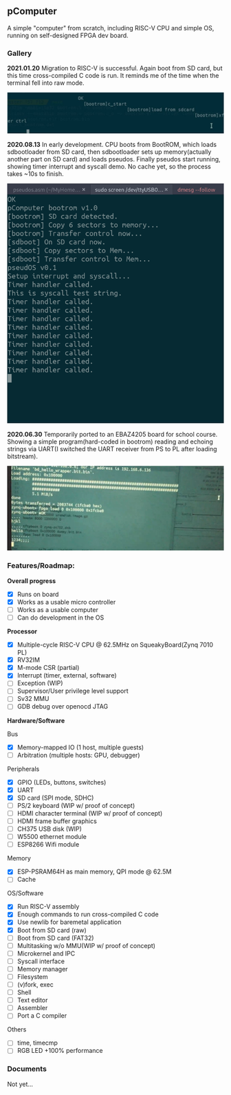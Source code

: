 ## pComputer

A simple "computer" from scratch, including RISC-V CPU and simple OS, running on self-designed FPGA dev board. 

### Gallery

**2021.01.20** Migration to RISC-V is successful. Again boot from SD card, but this time cross-compiled C code is run. It reminds me of the time when the terminal fell into raw mode. 

![](./doc/src/gallery-2021-0120.jpg)

**2020.08.13**  In early development. CPU boots from BootROM, which loads sdbootloader from SD card, then sdbootloader sets up memory(actually another part on SD card) and loads pseudos. Finally pseudos start running, showing timer interrupt and syscall demo. No cache yet, so the process takes ~10s to finish. 

![](doc/src/gallery-2020-0813.png)

**2020.06.30** Temporarily ported to an EBAZ4205 board for school course. Showing a simple program(hard-coded in bootrom) reading and echoing strings via UART(I switched the UART receiver from PS to PL after loading bitstream). 

![](doc/src/gallery-2020-0630.png)

### Features/Roadmap:

**Overall progress**

- [x] Runs on board
- [x] Works as a usable micro controller
- [ ] Works as a usable computer
- [ ] Can do development in the OS

**Processor**

- [x] Multiple-cycle RISC-V CPU @ 62.5MHz on SqueakyBoard(Zynq 7010 PL)
- [x] RV32IM
- [x] M-mode CSR (partial)
- [x] Interrupt (timer, external, software)
- [ ] Exception (WIP)
- [ ] Supervisor/User privilege level support
- [ ] Sv32 MMU
- [ ] GDB debug over openocd JTAG

**Hardware/Software**

Bus

- [x] Memory-mapped IO (1 host, multiple guests)
- [ ] Arbitration (multiple hosts: GPU, debugger)

Peripherals

- [x] GPIO (LEDs, buttons, switches)
- [x] UART
- [x] SD card (SPI mode, SDHC)
- [ ] PS/2 keyboard (WIP w/ proof of concept)
- [ ] HDMI character terminal (WIP w/ proof of concept)
- [ ] HDMI frame buffer graphics
- [ ] CH375 USB disk (WIP)
- [ ] W5500 ethernet module
- [ ] ESP8266 Wifi module

Memory

- [x] ESP-PSRAM64H as main memory, QPI mode @ 62.5M
- [ ] Cache

OS/Software

- [x] Run RISC-V assembly
- [x] Enough commands to run cross-compiled C code
- [x] Use newlib for baremetal application
- [x] Boot from SD card (raw)
- [ ] Boot from SD card (FAT32)
- [ ] Multitasking w/o MMU(WIP w/ proof of concept)
- [ ] Microkernel and IPC
- [ ] Syscall interface
- [ ] Memory manager
- [ ] Filesystem
- [ ] (v)fork, exec
- [ ] Shell
- [ ] Text editor
- [ ] Assembler
- [ ] Port a C compiler

Others

- [ ] time, timecmp
- [ ] RGB LED +100% performance

### Documents

Not yet...
